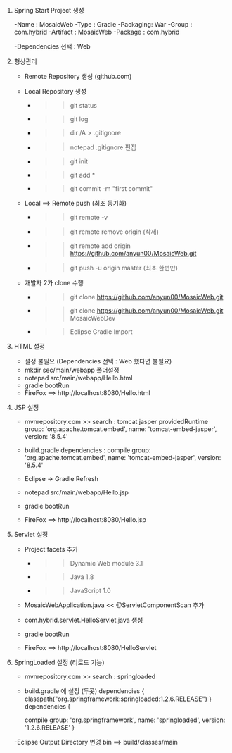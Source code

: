 
1. Spring Start Project 생성
	
	-Name : MosaicWeb
	-Type : Gradle
	-Packaging: War
	-Group : com.hybrid
	-Artifact : MosaicWeb
	-Package : com.hybrid
	
	-Dependencies 선택 : Web
	
	
2. 형상관리
	
	- Remote Repository 생성 (github.com)
	- Local Repository 생성
		- >> git status
		- >> git log
		- >> dir /A > .gitignore
		- >> notepad .gitignore 편집
		- >> git init
		- >> git add *
		- >> git commit -m "first commit"
	
	- Local ==> Remote push (최초 동기화)
		- >> git remote -v
		- >> git remote remove origin (삭제)
		- >> git remote add origin https://github.com/anyun00/MosaicWeb.git
		- >> git push -u origin master (최초 한번만)
	
	- 개발자 2가 clone 수행
		- >> git clone https://github.com/anyun00/MosaicWeb.git
		- >> git clone https://github.com/anyun00/MosaicWeb.git MosaicWebDev
		- >> Eclipse Gradle Import
		
3. HTML 설정
	
	- 설정 불필요 (Dependencies 선택 : Web 했다면 불필요)
	- mkdir sec/main/webapp 폴더설정
	- notepad src/main/webapp/Hello.html
	- gradle bootRun
	- FireFox ==> http://localhost:8080/Hello.html
	
4. JSP 설정
	
	- mvnrepository.com >> search : tomcat jasper
	providedRuntime group: 'org.apache.tomcat.embed', name: 'tomcat-embed-jasper', version: '8.5.4'
	
	- build.gradle dependencies : 
		compile group: 'org.apache.tomcat.embed', name: 'tomcat-embed-jasper', version: '8.5.4' 
	- Eclipse -> Gradle Refresh
	- notepad src/main/webapp/Hello.jsp
	- gradle bootRun
	- FireFox ==> http://localhost:8080/Hello.jsp
	
5. Servlet 설정
	
	- Project facets 추가
		- >> Dynamic Web module 3.1
		- >> Java 1.8
		- >> JavaScript 1.0
		
	- MosaicWebApplication.java << @ServletComponentScan 추가
	- com.hybrid.servlet.HelloServlet.java 생성
	- gradle bootRun
	- FireFox ==> http://localhost:8080/HelloServlet
	
6. SpringLoaded 설정 (리로드 기능)
	
	- mvnrepository.com >> search : springloaded
	- build.gradle 에 설정 (두곳)
		dependencies {
			classpath("org.springframework:springloaded:1.2.6.RELEASE")
		}
		dependencies {
		
		compile group: 'org.springframework', name: 'springloaded', version: '1.2.6.RELEASE'
		}
	
	-Eclipse Output Directory 변경
		bin ==> build/classes/main
	
	
	
	
	
	
	
	
	
	
	
	
	
	
	
	
	 